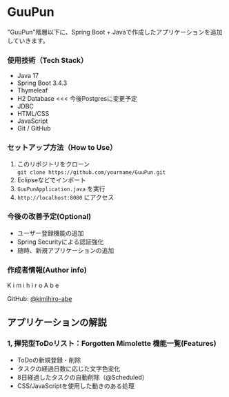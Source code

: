 # GuuPun
"GuuPun"階層以下に、Spring Boot + Javaで作成したアプリケーションを追加していきます。

### 使用技術（Tech Stack）
- Java 17
- Spring Boot 3.4.3
- Thymeleaf
- H2 Database <<< 今後Postgresに変更予定
- JDBC
- HTML/CSS
- JavaScript
- Git / GitHub

### セットアップ方法（How to Use）
1. このリポジトリをクローン  
   `git clone https://github.com/yourname/GuuPun.git`
2. Eclipseなどでインポート
3. `GuuPunApplication.java` を実行
4. `http://localhost:8080` にアクセス

### 今後の改善予定(Optional)
- ユーザー登録機能の追加
- Spring Securityによる認証強化
- 随時、新規アプリケーションの追加

### 作成者情報(Author info)
K i m i h i r o    A b e

GitHub: [@kimihiro-abe](https://github.com/kimihiro-abe)


## アプリケーションの解説
### 1, 揮発型ToDoリスト：Forgotten Mimolette 機能一覧(Features)
- ToDoの新規登録・削除
- タスクの経過日数に応じた文字色変化
- 8日経過したタスクの自動削除（@Scheduled）
- CSS/JavaScriptを使用した動きのある処理

